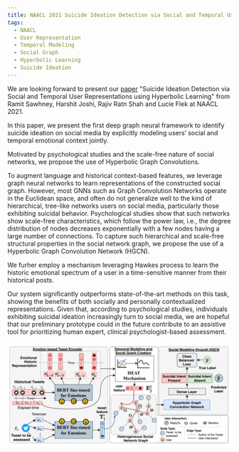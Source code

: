 ```yaml
---
title: NAACL 2021 Suicide Ideation Detection via Social and Temporal User Representations using Hyperbolic Learning
tags: 
  - NAACL
  - User Representation
  - Temporal Modeling
  - Social Graph
  - Hyperbolic Learning
  - Suicide Ideation
---
```


We are looking forward to present our [paper](https://www.aclweb.org/anthology/2021.naacl-main.176/) "Suicide Ideation Detection via Social and Temporal User Representations using Hyperbolic Learning"  from Ramit Sawhney, Harshit Joshi, Rajiv Ratn Shah and Lucie Flek at NAACL 2021.  

In this paper, we present the first deep graph neural framework to identify suicide ideation on social media by explicitly modeling users’ social and temporal
emotional context jointly.

Motivated by psychological studies and the scale-free nature of social networks, we propose the use of Hyperbolic Graph Convolutions. 

To augment language and historical context-based features, we leverage graph neural networks to learn representations of the constructed social graph. However,
most GNNs such as Graph Convolution Networks operate in the Euclidean space, and often do not generalize well to the kind of hierarchical,
tree-like networks users on social media, particularly those exhibiting suicidal behavior. 
Psychological studies show that such networks show scale-free characteristics, which follow the power law, i.e., the degree distribution of nodes decreases exponentially
with a few nodes having a large number of connections. To capture such hierarchical and scale-free structural properties in the social network graph, we propose the use of a Hyperbolic Graph Convolution Network
(HGCN). 

We furher employ a mechanism leveraging Hawkes process to learn the historic emotional
spectrum of a user in a time-sensitive manner from their historical posts.

Our system significantly outperforms state-of-the-art methods on this task, showing the benefits of both socially and personally contextualized representations.
Given that, according to psychological studies, individuals exhibiting suicidal ideation increasingly turn to social media, 
we are hopeful that our preliminary prototype could in the future contribute to an assistive tool for prioritizing human expert, clinical psychologist-based assessment.

![HEAT](images/HEAT.png?raw=true "HEAT mechanism")

 

 
